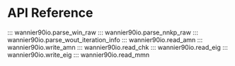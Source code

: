 # API Reference

::: wannier90io.parse_win_raw
::: wannier90io.parse_nnkp_raw
::: wannier90io.parse_wout_iteration_info
::: wannier90io.read_amn
::: wannier90io.write_amn
::: wannier90io.read_chk
::: wannier90io.read_eig
::: wannier90io.write_eig
::: wannier90io.read_mmn
